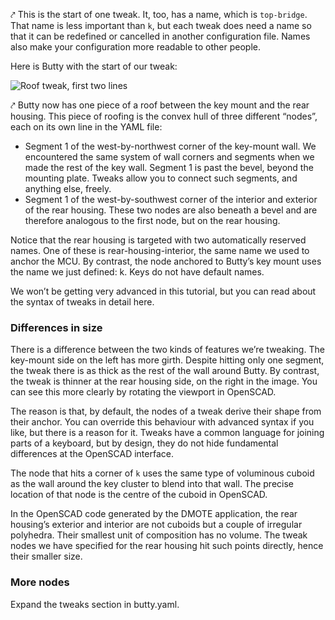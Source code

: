 ⤤ This is the start of one tweak. It, too, has a name, which is `top-bridge`.
That name is less important than `k`, but each tweak does need a name so that it
can be redefined or cancelled in another configuration file. Names also make
your configuration more readable to other people.

Here is Butty with the start of our tweak:

![Roof tweak, first two lines](img/butty/tweak-roof-2.png)

⤤ Butty now has one piece of a roof between the key mount and the rear housing.
This piece of roofing is the convex hull of three different “nodes”, each on
its own line in the YAML file:

* Segment 1 of the west-by-northwest corner of the key-mount wall. We
  encountered the same system of wall corners and segments when we made the
  rest of the key wall. Segment 1 is past the bevel, beyond the mounting plate.
  Tweaks allow you to connect such segments, and anything else, freely.
* Segment 1 of the west-by-southwest corner of the interior and exterior of the
  rear housing. These two nodes are also beneath a bevel and are therefore
  analogous to the first node, but on the rear housing.

Notice that the rear housing is targeted with two automatically reserved names.
One of these is rear-housing-interior, the same name we used to anchor the MCU.
By contrast, the node anchored to Butty’s key mount uses the name we just
defined: k. Keys do not have default names.

We won’t be getting very advanced in this tutorial, but you can read about the
syntax of tweaks in detail here.

### Differences in size

There is a difference between the two kinds of features we’re tweaking. The
key-mount side on the left has more girth. Despite hitting only one segment,
the tweak there is as thick as the rest of the wall around Butty. By contrast,
the tweak is thinner at the rear housing side, on the right in the image. You
can see this more clearly by rotating the viewport in OpenSCAD.

The reason is that, by default, the nodes of a tweak derive their shape from
their anchor. You can override this behaviour with advanced syntax if you like,
but there is a reason for it. Tweaks have a common language for joining
parts of a keyboard, but by design, they do not hide fundamental differences at
the OpenSCAD interface.

The node that hits a corner of `k` uses the same type of voluminous cuboid as
the wall around the key cluster to blend into that wall. The precise location
of that node is the centre of the cuboid in OpenSCAD.

In the OpenSCAD code generated by the DMOTE application, the rear housing’s
exterior and interior are not cuboids but a couple of irregular polyhedra.
Their smallest unit of composition has no volume. The tweak nodes we have
specified for the rear housing hit such points directly, hence their smaller
size.

### More nodes

Expand the tweaks section in butty.yaml.
